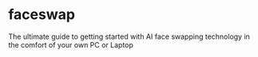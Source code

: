# faceswap
The ultimate guide to getting started with AI face swapping technology in the comfort of your own PC or Laptop
